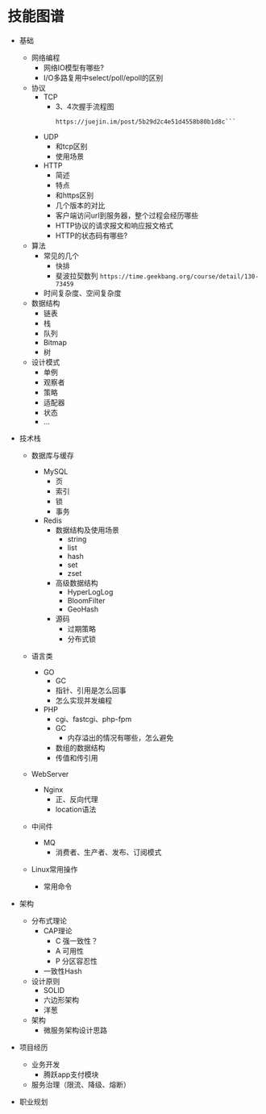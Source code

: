  # 技能图谱

- 基础
	- 网络编程
		- 网络IO模型有哪些?
		- I/O多路复用中select/poll/epoll的区别
	- 协议
		- TCP
			- 3、4次握手流程图
				```3、4次握手表示的是建立连接前后的过程
				https://juejin.im/post/5b29d2c4e51d4558b80b1d8c```
		- UDP
			- 和tcp区别
			- 使用场景
		- HTTP
			- 简述
			- 特点
			- 和https区别
			- 几个版本的对比
			- 客户端访问url到服务器，整个过程会经历哪些
			- HTTP协议的请求报文和响应报文格式
			- HTTP的状态码有哪些?
	- 算法
		- 常见的几个
			- 快排
			- 斐波拉契数列
				```https://time.geekbang.org/course/detail/130-73459```
		- 时间复杂度、空间复杂度
	- 数据结构
		- 链表
		- 栈
		- 队列
		- Bitmap
		- 树
	- 设计模式
		- 单例
		- 观察者
		- 策略
		- 适配器
		- 状态
		- ...

- 技术栈
	- 数据库与缓存
		- MySQL
			- 页
			- 索引
			- 锁
			- 事务
		- Redis
			- 数据结构及使用场景
				- string
				- list
				- hash
				- set
				- zset
			- 高级数据结构
				- HyperLogLog
				- BloomFilter
				- GeoHash
			- 源码
				- 过期策略
				- 分布式锁
	- 语言类
		- GO
			- GC
			- 指针、引用是怎么回事
			- 怎么实现并发编程
		- PHP
			- cgi、fastcgi、php-fpm
			- GC
				- 内存溢出的情况有哪些，怎么避免
			- 数组的数据结构
			- 传值和传引用
	- WebServer
		- Nginx
			- 正、反向代理
			- location语法

	- 中间件
		- MQ
			- 消费者、生产者、发布、订阅模式
	- Linux常用操作
		- 常用命令

- 架构
	- 分布式理论
		- CAP理论
			- C 强一致性？
			- A 可用性
			- P 分区容忍性
		- 一致性Hash
	- 设计原则
		- SOLID
		- 六边形架构
		- 洋葱
	- 架构
		- 微服务架构设计思路

- 项目经历
	- 业务开发
		- 腾跃app支付模块
	- 服务治理（限流、降级、熔断）

- 职业规划
